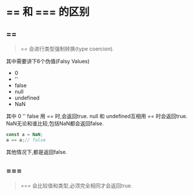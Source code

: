# == 和 === 的区别

## ==
> == 会进行类型强制转换(type coercion).

其中需要讲下6个伪值(Falsy Values)
* 0
* ''
* false
* null
* undefined
* NaN

其中 0 '' false 用 == 时,会返回true.
null 和 undefined互相用 == 时会返回true.
NaN无论和谁比较,包括NaN都会返回false.
```js
const a = NaN;
a == a;// false
```
其他情况下,都是返回false.

## ===
> === 会比较值和类型,必须完全相同才会返回true.